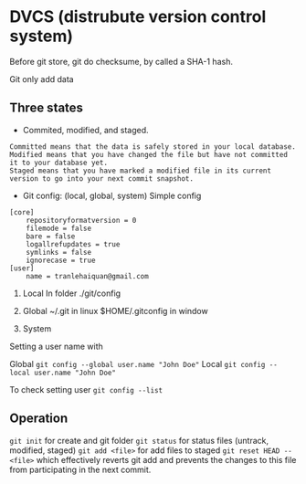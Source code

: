 # DVCS (distrubute version control system)

Before git store, git do checksume, by called a SHA-1 hash.

Git only add data

## Three states

- Commited, modified, and staged.
```
Committed means that the data is safely stored in your local database. 
Modified means that you have changed the file but have not committed it to your database yet. 
Staged means that you have marked a modified file in its current version to go into your next commit snapshot.
```

- Git config: (local, global, system)
Simple config

```
[core]
	repositoryformatversion = 0
	filemode = false
	bare = false
	logallrefupdates = true
	symlinks = false
	ignorecase = true
[user]
	name = tranlehaiquan@gmail.com
```

1. Local
In folder ./git/config

2. Global
~/.git in linux
$HOME/.gitconfig in window

3. System

Setting a user name with 

Global `git config --global user.name "John Doe"`
Local `git config --local user.name "John Doe"`

To check setting user `git config --list`

## Operation

`git init` for create and git folder
`git status` for status files (untrack, modified, staged)
`git add <file>` for add files to staged
`git reset HEAD -- <file>` which effectively reverts git add and prevents the changes to this file from participating in the next commit.
